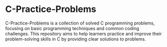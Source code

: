 # C-Practice-Problems
C-Practice-Problems is a collection of solved C programming problems, focusing on basic programming techniques and common coding challenges. This repository aims to help learners practice and improve their problem-solving skills in C by providing clear solutions to problems.
